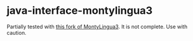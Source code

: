 # java-interface-montylingua3

Partially tested with [this fork of MontyLingua3](https://bitbucket.org/viraptor/montylingua3). It is not complete. Use with caution.
